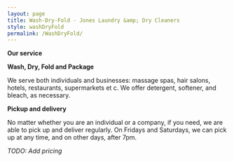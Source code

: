 ```yaml
---
layout: page
title: Wash-Dry-Fold - Jones Laundry &amp; Dry Cleaners
style: washDryFold
permalink: /WashDryFold/
---
```


**Our service**

**Wash, Dry, Fold and Package**

We serve both individuals and businesses: massage spas, hair salons, hotels, restaurants, supermarkets et c. We offer detergent, softener, and bleach, as necessary.

**Pickup and delivery**

No matter whether you are an individual or a company, if you need, we are able to pick up and deliver regularly. On Fridays and Saturdays, we can pick up at any time, and on other days, after 7pm.

*TODO: Add pricing*